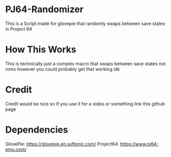# PJ64-Randomizer
This is a Script made for glovepie that randomly swaps between save states in Project 64
# How This Works
This is technically just a complex macro that swaps between save states not roms however you could probably get that working idk
# Credit
Credit would be nice so if you use it for a video or something link this github page
# Dependencies 
GlovePie: https://glovepie.en.softonic.com/
Project64: https://www.pj64-emu.com/
